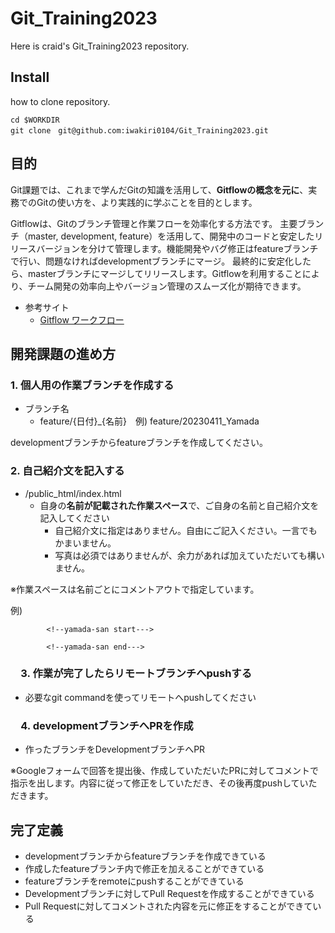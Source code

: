 
# **Git_Training2023**
Here is craid's Git_Training2023 repository.

## **Install**
how to clone repository.
```
cd $WORKDIR
git clone　git@github.com:iwakiri0104/Git_Training2023.git
```

## **目的**
Git課題では、これまで学んだGitの知識を活用して、**Gitflowの概念を元に**、実務でのGitの使い方を、より実践的に学ぶことを目的とします。

Gitflowは、Gitのブランチ管理と作業フローを効率化する方法です。
主要ブランチ（master, development, feature）を活用して、開発中のコードと安定したリリースバージョンを分けて管理します。機能開発やバグ修正はfeatureブランチで行い、問題なければdevelopmentブランチにマージ。
最終的に安定化したら、masterブランチにマージしてリリースします。Gitflowを利用することにより、チーム開発の効率向上やバージョン管理のスムーズ化が期待できます。


- 参考サイト
    - [Gitflow ワークフロー](https://www.atlassian.com/ja/git/tutorials/comparing-workflows/gitflow-workflow)

## **開発課題の進め方**
### 1. 個人用の作業ブランチを作成する

- ブランチ名
    - feature/{日付}_{名前}　例) feature/20230411_Yamada

developmentブランチからfeatureブランチを作成してください。
  　
  
### 2. 自己紹介文を記入する
- /public_html/index.html
  - 自身の**名前が記載された作業スペース**で、ご自身の名前と自己紹介文を記入してください
    - 自己紹介文に指定はありません。自由にご記入ください。一言でもかまいません。
    - 写真は必須ではありませんが、余力があれば加えていただいても構いません。


※作業スペースは名前ごとにコメントアウトで指定しています。

例)
```
        <!--yamada-san start--->

        <!--yamada-san end--->
```


### 　3. 作業が完了したらリモートブランチへpushする
- 必要なgit commandを使ってリモートへpushしてください

### 　4. developmentブランチへPRを作成
- 作ったブランチをDevelopmentブランチへPR

※Googleフォームで回答を提出後、作成していただいたPRに対してコメントで指示を出します。内容に従って修正をしていただき、その後再度pushしていただきます。


## **完了定義**
- developmentブランチからfeatureブランチを作成できている
- 作成したfeatureブランチ内で修正を加えることができている
- featureブランチをremoteにpushすることができている
- Developmentブランチに対してPull Requestを作成することができている
- Pull Requestに対してコメントされた内容を元に修正をすることができている
